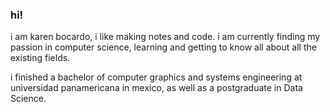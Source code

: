 ### hi!

i am karen bocardo, i like making notes and code. i am currently finding my passion in computer science, learning and getting to know all about all the existing fields.

i finished a bachelor of computer graphics and systems engineering at universidad panamericana in mexico, as well as a postgraduate in Data Science.

<!--
**karenbocardo/karenbocardo** is a ✨ _special_ ✨ repository because its `README.md` (this file) appears on your GitHub profile.

Here are some ideas to get you started:

<!--
- 🔭 I’m currently working on ...
- 🌱 I’m currently learning ...
- 👯 I’m looking to collaborate on ...
- 🤔 I’m looking for help with ...
- 💬 Ask me about ...
- 📫 How to reach me: ...
- 😄 Pronouns: ...
- ⚡ Fun fact: ... 
